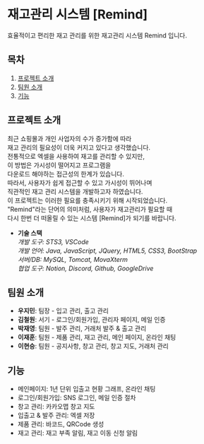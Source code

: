 # 재고관리 시스템 [Remind]

효율적이고 편리한 재고 관리를 위한 재고관리 시스템 Remind 입니다.

## 목차

1. [프로젝트 소개](#프로젝트-소개)
2. [팀원 소개](#팀원-소개)
3. [기능](#기능)

## 프로젝트 소개

  최근 쇼핑몰과 개인 사업자의 수가 증가함에 따라<br/>
재고 관리의 필요성이 더욱 커지고 있다고 생각했습니다.<br/>
전통적으로 엑셀을 사용하여 재고를 관리할 수 있지만,<br/>
이 방법은 가시성이 떨어지고 프로그램을<br/>
다운로드 해야하는 접근성의 한계가 있습니다.<br/>
  따라서, 사용자가 쉽게 접근할 수 있고 가시성이 뛰어나며<br/>
직관적인 재고 관리 시스템을 개발하고자 하였습니다.<br/>
이 프로젝트는 이러한 필요를 충족시키기 위해 시작되었습니다.<br/>
"Remind"라는 단어의 의미처럼, 사용자가 재고관리가 필요할 때<br/>
다시 한번 더 떠올릴 수 있는 시스템 [Remind]가 되기를 바랍니다.<br/>

- **기술 스택**<br/>
    *개발 도구: STS3, VSCode<br/>*
    *개발 언어: Java, JavaScript, JQuery, HTML5, CSS3, BootStrap<br/>*
    *서버/DB: MySQL, Tomcat, MovaXterm<br/>*
    *협업 도구: Notion, Discord, Github, GoogleDrive<br/>*

## 팀원 소개

- **우지민**: 팀장 - 입고 관리, 출고 관리
- **김철원**: 서기 - 로그인/회원가입, 관리자 페이지, 메일 인증
- **박재영**: 팀원 - 발주 관리, 거래처 발주 & 출고 관리
- **이재훈**: 팀원 - 제품 관리, 재고 관리, 메인 페이지, 온라인 채팅
- **이현승**: 팀원 - 공지사항, 창고 관리, 창고 지도, 거래처 관리

## 기능

- 메인페이지: 1년 단위 입출고 현황 그래프, 온라인 채팅
- 로그인/회원가입: SNS 로그인, 메일 인증 절차
- 창고 관리: 카카오맵 창고 지도
- 입출고 & 발주 관리: 엑셀 저장
- 제품 관리: 바코드, QRCode 생성
- 재고 관리: 재고 부족 알림, 재고 이동 신청 알림

